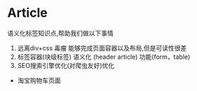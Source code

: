 # Article
 语义化标签知识点,帮助我们做以下事情
 1. 远离div+css 毒瘤 能够完成页面容器以及布局,但是可读性很差
 2. 标签容器(块级标签) 语义化 (header article) 功能(form，table)
 3. SEO搜索引擎优化(对爬虫友好)优化

- 淘宝购物车页面
    <!-- 头部 -->
    <!-- 商品列表 -->
    <!-- 总计 -->
    <!-- 尾部 -->
